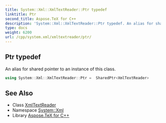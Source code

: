 ```yaml
---
title: System::Xml::XmlTextReader::Ptr typedef
linktitle: Ptr
second_title: Aspose.TeX for C++
description: 'System::Xml::XmlTextReader::Ptr typedef. An alias for shared pointer to an instance of this class in C++.'
type: docs
weight: 6200
url: /cpp/system.xml/xmltextreader/ptr/
---
```

## Ptr typedef


An alias for shared pointer to an instance of this class.

```cpp
using System::Xml::XmlTextReader::Ptr =  SharedPtr<XmlTextReader>
```

## See Also

* Class [XmlTextReader](../)
* Namespace [System::Xml](../../)
* Library [Aspose.TeX for C++](../../../)
